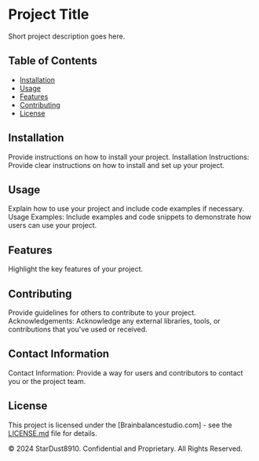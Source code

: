 # Project Title

Short project description goes here.

## Table of Contents

- [Installation](#installation)
- [Usage](#usage)
- [Features](#features)
- [Contributing](#contributing)
- [License](#license)

## Installation

Provide instructions on how to install your project.
Installation Instructions: Provide clear instructions on how to install and set up your project.

## Usage

Explain how to use your project and include code examples if necessary.
Usage Examples: Include examples and code snippets to demonstrate how users can use your project.

## Features

Highlight the key features of your project.

## Contributing

Provide guidelines for others to contribute to your project.
Acknowledgements: Acknowledge any external libraries, tools, or contributions that you've used or received.

## Contact Information

Contact Information: Provide a way for users and contributors to contact you or the project team.

## License

This project is licensed under the [Brainbalancestudio.com] - see the [LICENSE.md](LICENSE.md) file for details.

© 2024 StarDust8910. Confidential and Proprietary. All Rights Reserved.
